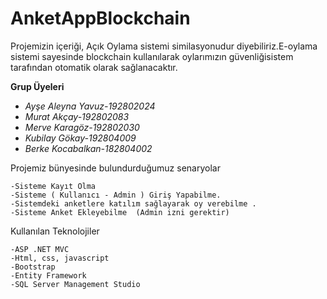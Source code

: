 # AnketAppBlockchain

Projemizin içeriği, Açık Oylama sistemi similasyonudur diyebiliriz.E-oylama sistemi sayesinde blockchain kullanılarak oylarımızın güvenliğisistem tarafından otomatik olarak sağlanacaktır.

**Grup Üyeleri**
- *Ayşe Aleyna Yavuz-192802024*
- *Murat Akçay-192802083*
- *Merve Karagöz-192802030*
- *Kubilay Gökay-192804009*
- *Berke Kocabalkan-182804002*


Projemiz bünyesinde bulundurduğumuz senaryolar 
```
-Sisteme Kayıt Olma
-Sisteme ( Kullanıcı - Admin ) Giriş Yapabilme.
-Sistemdeki anketlere katılım sağlayarak oy verebilme .
-Sisteme Anket Ekleyebilme  (Admin izni gerektir)
```

Kullanılan Teknolojiler
```
-ASP .NET MVC
-Html, css, javascript
-Bootstrap
-Entity Framework
-SQL Server Management Studio
```

